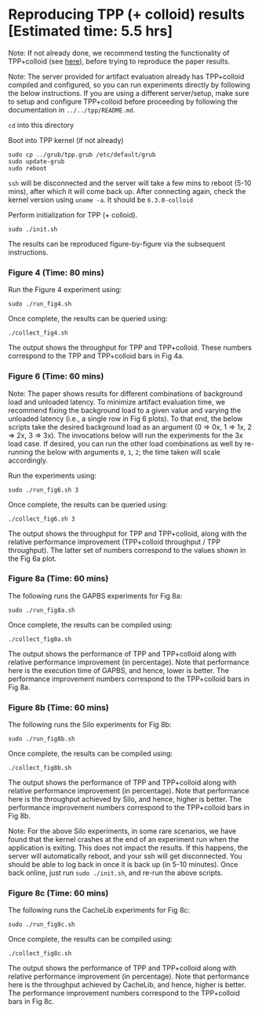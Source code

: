 # Reproducing TPP (+ colloid) results [Estimated time: 5.5 hrs]

Note: If not already done, we recommend testing the functionality of TPP+colloid (see [here](test.md)), before trying to reproduce the paper results.

Note: The server provided for artifact evaluation already has TPP+colloid compiled and configured, so you can run experiments directly by following the below instructions. If you are using a different server/setup, make sure to setup and configure TPP+colloid before proceeding by following the documentation in `../../tpp/README.md`.  

`cd` into this directory

Boot into TPP kernel (if not already)

```
sudo cp ../grub/tpp.grub /etc/default/grub
sudo update-grub
sudo reboot 
```

`ssh` will be disconnected and the server will take a few mins to reboot (5-10 mins), after which it will come back up. After connecting again, check the kernel version using `uname -a`. It should be `6.3.0-colloid`

Perform initialization for TPP (+ colloid).

```
sudo ./init.sh
```

The results can be reproduced figure-by-figure via the subsequent instructions.

### Figure 4 (Time: 80 mins)

Run the Figure 4 experiment using:

```
sudo ./run_fig4.sh
```

Once complete, the results can be queried using:

```
./collect_fig4.sh
```

The output shows the throughput for TPP and TPP+colloid. These numbers correspond to the TPP and TPP+colloid bars in Fig 4a.

### Figure 6 (Time: 60 mins)

Note: The paper shows results for different combinations of background load and unloaded latency. To minimize artifact evaluation time, we recommend fixing the background load to a given value and varying the unloaded latency (i.e., a single row in Fig 6 plots). To that end, the below scripts take the desired background load as an argument (0 => 0x, 1 => 1x, 2 => 2x, 3 => 3x). The invocations below will run the experiments for the 3x load case. If desired, you can run the other load combinations as well by re-running the below with arguments `0`, `1`, `2`; the time taken will scale accordingly. 

Run the experiments using:

```
sudo ./run_fig6.sh 3
```

Once complete, the results can be queried using:

```
./collect_fig6.sh 3
```

The output shows the throughput for TPP and TPP+colloid, along with the relative performance improvement (TPP+colloid throughput / TPP throughput). The latter set of numbers correspond to the values shown in the Fig 6a plot.


### Figure 8a (Time: 60 mins)

The following runs the GAPBS experiments for Fig 8a:

```
sudo ./run_fig8a.sh
```

Once complete, the results can be compiled using:

```
./collect_fig8a.sh
```

The output shows the performance of TPP and TPP+colloid along with relative performance improvement (in percentage). Note that performance here is the execution time of GAPBS, and hence, lower is better. The performance improvement numbers correspond to the TPP+colloid bars in Fig 8a.

### Figure 8b (Time: 60 mins)

The following runs the Silo experiments for Fig 8b:

```
sudo ./run_fig8b.sh
```

Once complete, the results can be compiled using:

```
./collect_fig8b.sh
```

The output shows the performance of TPP and TPP+colloid along with relative performance improvement (in percentage). Note that performance here is the throughput achieved by Silo, and hence, higher is better. The performance improvement numbers correspond to the TPP+colloid bars in Fig 8b.

Note: For the above Silo experiments, in some rare scenarios, we have found that the kernel crashes at the end of an experiment run when the application is exiting. This does not impact the results. If this happens, the server will automatically reboot, and your ssh will get disconnected. You should be able to log back in once it is back up (in 5-10 minutes). Once back online, just run `sudo ./init.sh`, and re-run the above scripts.

### Figure 8c (Time: 60 mins)

The following runs the CacheLib experiments for Fig 8c:

```
sudo ./run_fig8c.sh
```

Once complete, the results can be compiled using:

```
./collect_fig8c.sh
```

The output shows the performance of TPP and TPP+colloid along with relative performance improvement (in percentage). Note that performance here is the throughput achieved by CacheLib, and hence, higher is better. The performance improvement numbers correspond to the TPP+colloid bars in Fig 8c.



